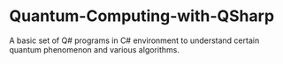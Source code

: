 # Quantum-Computing-with-QSharp
A basic set of Q# programs in C# environment to understand certain quantum phenomenon and various algorithms.
